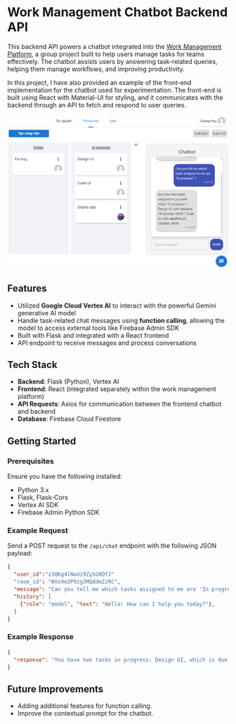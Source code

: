 
# Work Management Chatbot Backend API

This backend API powers a chatbot integrated into the [Work Management Platform](https://github.com/nmkha-github/TKPM), a group project built to help users manage tasks for teams effectively. The chatbot assists users by answering task-related queries, helping them manage workflows, and improving productivity.

In this project, I have also provided an example of the front-end implementation for the chatbot used for experimentation. The front-end is built using React with Material-UI for styling, and it communicates with the backend through an API to fetch and respond to user queries.

![Example_1](images/example_2.png)

## Features
- Utilized **Google Cloud Vertex AI** to interact with the powerful Gemini generative AI model 
- Handle task-related chat messages using **function calling**, allowing the model to access external tools like Firebase Admin SDK
- Built with Flask and integrated with a React frontend
- API endpoint to receive messages and process conversations


## Tech Stack
- **Backend**: Flask (Python), Vertex AI
- **Frontend**: React (integrated separately within the work management platform)
- **API Requests**: Axios for communication between the frontend chatbot and backend
- **Database**: Firebase Cloud Firestore

## Getting Started

### Prerequisites
Ensure you have the following installed:
- Python 3.x
- Flask, Flask-Cors
- Vertex AI SDK
- Firebase Admin Python SDK

### Example Request

Send a POST request to the `/api/chat` endpoint with the following JSON payload:

```json
{
  "user_id":"z3QKg4lNwdi9ZySG0QfJ"
  "room_id": "WVo9e2P9zgJMQddmZzRC",
  "message": "Can you tell me which tasks assigned to me are 'In progress' ?",
  "history": [
    {"role": "model", "text": "Hello! How can I help you today?"},
  ]
}
```

### Example Response
```json
{
  "response": "You have two tasks in progress: Design UI, which is due 19 October, 00:00; and Code UI, which is due 25 October, 00:00."
}
```

## Future Improvements

- Adding additional features for function calling.
- Improve the contextual prompt for the chatbot.

